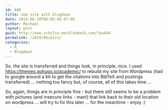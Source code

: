 ```yaml
---
id: 646
title: new site with blogdown
date: 2019-06-20T06:05:56-07:00
author: Michael
layout: post
guid: http://www.schulte-mecklenbeck.com/?p=644
permalink: /2019/06/pics/
categories:
  - R
  - Blogdown
---
```

So, the site is transferred and things look, in principle, nice. I used https://themes.gohugo.io/academic/ to rebuild my site from Wordpress (had to google around a bit to get the citations into BibTeX and postings transferred) ... nothing too fancy but, of course, all of this takes time ...

So, again, things are in principle fine - but there still seems to be a problem with pictures (and insecure links - man!) that link back to their old location on wordpress ... will try to fix this later ... for the meantime - enjoy :)